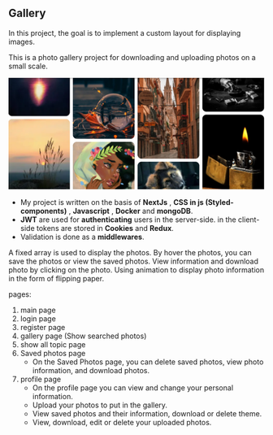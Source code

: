## Gallery

In this project, the goal is to implement a custom layout for displaying images.

This is a photo gallery project for downloading and uploading photos on a small scale.

![Alt Text](./assets/img/layout.png)

- My project is written on the basis of **NextJs** , **CSS in js (Styled-components)** , **Javascript** , **Docker** and **mongoDB**.
- **JWT** are used for **authenticating** users in the server-side. in the client-side tokens are stored in **Cookies** and **Redux**.
- Validation is done as a **middlewares**.

A fixed array is used to display the photos.
By hover the photos, you can save the photos or view the saved photos.
View information and download photo by clicking on the photo.
Using animation to display photo information in the form of flipping paper.

pages:
1) main page
2) login page
3) register page
4) gallery page (Show searched photos)
5) show all topic page 
6) Saved photos page
    - On the Saved Photos page, you can delete saved photos, view photo information, and download photos.
7) profile page
    - On the profile page you can view and change your personal information.
    - Upload your photos to put in the gallery.
    - View saved photos and their information, download or delete theme.
    - View, download, edit or delete your uploaded photos.

